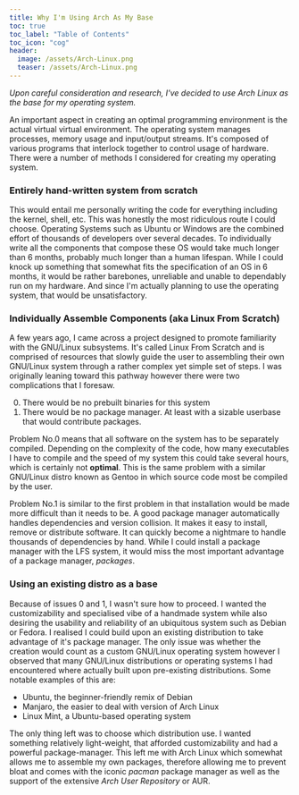 ```yaml
---
title: Why I'm Using Arch As My Base
toc: true
toc_label: "Table of Contents"
toc_icon: "cog"
header:
  image: /assets/Arch-Linux.png
  teaser: /assets/Arch-Linux.png
---
```


*Upon careful consideration and research, I've decided to use Arch Linux as the base for my operating system.*

An important aspect in creating an optimal programming environment is the actual virtual virtual environment. The operating system manages processes, memory usage and input/output streams. It's composed of various programs that interlock together to control usage of hardware. There were a number of methods I considered for creating my operating system.

### Entirely hand-written system from scratch

This would entail me personally writing the code for everything including the kernel, shell, etc. This was honestly the most ridiculous route I could choose. Operating Systems such as Ubuntu or Windows are the combined effort of thousands of developers over several decades. To individually write all the components that compose these OS would take much longer than 6 months, probably much longer than a human lifespan. While I could knock up something that somewhat fits the specification of an OS in 6 months, it would be rather barebones, unreliable and unable to dependably run on my hardware. And since I'm actually planning to use the operating system, that would be unsatisfactory.

### Individually Assemble Components (aka Linux From Scratch)

A few years ago, I came across a project designed to promote familiarity with the GNU/Linux subsystems. It's called Linux From Scratch and is comprised of resources that slowly guide the user to assembling their own GNU/Linux system through a rather complex yet simple set of steps. I was originally leaning toward this pathway however there were two complications that I foresaw. 

0. There would be no prebuilt binaries for this system
1. There would be no package manager. At least with a sizable userbase that would contribute packages.

Problem No.0 means that all software on the system has to be separately compiled. Depending on the complexity of the code, how many executables I have to compile and the speed of my system this could take several hours, which is certainly not **optimal**. This is the same problem with a similar GNU/Linux distro known as Gentoo in which source code most be compiled by the user. 

Problem No.1 is similar to the first problem in that installation would be made more difficult than it needs to be. A good package manager automatically handles dependencies and version collision. It makes it easy to install, remove or distribute software. It can quickly become a nightmare to handle thousands of dependencies by hand. While I could install a package manager with the LFS system, it would miss the most important advantage of a package manager, *packages*.


### Using an existing distro as a base

Because of issues 0 and 1, I wasn't sure how to proceed. I wanted the customizability and specialised vibe of a handmade system while also desiring the usability and reliability of an ubiquitous system such as Debian or Fedora. I realised I could build upon an existing distribution to take advantage of it's package manager. The only issue was whether the creation would count as a custom GNU/Linux operating system however I observed that many GNU/Linux distributions or operating systems I had encountered where actually built upon pre-existing distributions. Some notable examples of this are:

* Ubuntu, the beginner-friendly remix of Debian
* Manjaro, the easier to deal with version of Arch Linux
* Linux Mint, a Ubuntu-based operating system

The only thing left was to choose which distribution use. I wanted something relatively light-weight, that afforded customizability and had a powerful package-manager. This left me with Arch Linux which somewhat allows me to assemble my own packages, therefore allowing me to prevent bloat and comes with the iconic *pacman* package manager as well as the support of the extensive *Arch User Repository* or AUR.

